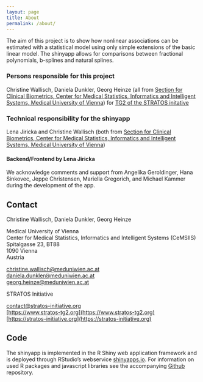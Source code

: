 ```yaml
---
layout: page
title: About
permalink: /about/
---
```



The aim of this project is to show how nonlinear associations can be estimated with a statistical model using only simple extensions of the basic linear model. The shinyapp allows for comparisons between fractional polynomials, b-splines and natural splines. 

### Persons responsible for this project
Christine Wallisch, Daniela Dunkler, Georg Heinze (all from [Section for Clinical Biometrics, Center for Medical Statistics, Informatics and Intelligent Systems, Medical University of Vienna](cemsiis.meduniwien.ac.at/en/kb)) for [TG2 of the STRATOS initative](https://www.stratos-tg2.org/)

### Technical responsibility for the shinyapp
Lena Jiricka and Christine Wallisch (both from [Section for Clinical Biometrics, Center for Medical Statistics, Informatics and Intelligent Systems, Medical University of Vienna](cemsiis.meduniwien.ac.at/en/kb)) 

#### Backend/Frontend by Lena Jiricka
We acknowledge comments and support from Angelika Geroldinger, Hana Sinkovec, Jeppe Christensen, Mariella Gregorich, and Michael Kammer during the development of the app.

## Contact
Christine Wallisch, Daniela Dunkler, Georg Heinze 

Medical University of Vienna <br>
Center for Medical Statistics, Informatics and Intelligent Systems (CeMSIIS) <br>
Spitalgasse 23, BT88 <br>
1090 Vienna <br>
Austria

christine.wallisch@meduniwien.ac.at <br>
daniela.dunkler@meduniwien.ac.at <br>
georg.heinze@meduniwien.ac.at <br>


STRATOS Initiative 

contact@stratos-initiative.org <br>
[https://www.stratos-tg2.org](https://www.stratos-tg2.org) <br>
[https://stratos-initiative.org](https://stratos-initiative.org)

## Code
The shinyapp is implemented in the R Shiny web application framework and is deployed through RStudio’s webservice [shinyapps.io](shinyapps.io). For information on used R packages and javascript libraries see the accompanying [Github](https://github.com/ljiricka/Bendyourspline) repository. 
